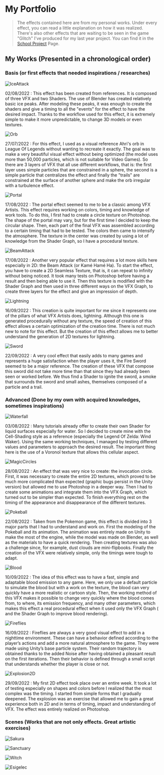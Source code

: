 # My Portfolio

> The effects contained here are from my personal works. Under every effect, you can read a little explanation on how it was realized. There's also other effects that are waiting to be seen in the game "Glitch" I've produced for my last year project. You can find it in the [School Project](https://github.com/MatthieuAUBERT/MatthieuAUBERT.github.io/blob/main/Projects/SchoolProjects/Projects.md) Page.

## My Works (Presented in a chronological order)

### Basis (or first effects that needed inspirations / researches)

![IceAttack](https://github.com/MatthieuAUBERT/MatthieuAUBERT.github.io/blob/main/Projects/VFX/Basis/IceSpell.gif)

02/08/2022 : This effect has been created from references. It is composed of three VFX and two Shaders. The use of Blender has created relatively basic ice peaks. After modeling these peaks, it was enough to create the shaders and give a timing to all the "events" for the effect to have the desired impact. Thanks to the workflow used for this effect, it is extremely simple to make it more unpredictable, to change 3D models or even textures.

![Orb](https://github.com/MatthieuAUBERT/MatthieuAUBERT.github.io/blob/main/Projects/VFX/Basis/Orb.gif)

27/07/2022 : For this effect, I used as a visual reference Ahri's orb in League Of Legends without wanting to recreate it exactly. The goal was to make a very beautiful visual effect without being optimized (the model uses more than 50,000 particles, which is not suitable for Video Games). So there are 3 layers of VFX that all use different workflows, that is: the first layer uses simple particles that are constrained in a sphere, the second is a simple particle that centralizes the effect and finally the "trails" are constrained at the surface of another sphere and make the orb irregular with a turbulence effect.

![Portal](https://github.com/MatthieuAUBERT/MatthieuAUBERT.github.io/blob/main/Projects/VFX/Basis/TPortal.gif)

17/08/2022 : The portal effect seemed to me to be a classic among VFX Artists. This effect requires working on colors, timing and knowledge of work tools. To do this, I first had to create a circle texture on Photoshop. The shape of the portal may vary, but for the first time I decided to keep the circular shape. Then, each part of the final VFX was assembled according to a certain timing that had to be tested. The colors then came to intensify the atmosphere. The texture in the center was created by using a lot of knowledge from the Shader Graph, so I have a procedural texture.

![BeamAttack](https://github.com/MatthieuAUBERT/MatthieuAUBERT.github.io/blob/main/Projects/VFX/Basis/BeamAttack.gif)

17/08/2022 : Another very popular effect that requires a lot more skills here especially in 2D: the Beam Attack (or Kamé Hamé Ha). To start the effect, you have to create a 2D Seamless Texture, that is, it can repeat to infinity without being noticed. It took many tests on Photoshop before having a result and then being able to use it. Then this texture is modified with the Shader Graph and then used in three different ways on the VFX Graph, to create three layers for the effect and give an impression of depth.

![Lightning](https://github.com/MatthieuAUBERT/MatthieuAUBERT.github.io/blob/main/Projects/VFX/Basis/Lightning.gif)

16/09/2022 : This creation is quite important for me since it represents one of the pillars of what VFX Artists does, lightning. Although this one is generated procedurally without any texture, the speed of creation of this effect allows a certain optimization of the creation time. There is not much new to note for this effect. But the creation of this effect allows me to better understand the generation of 2D textures for lightning.

![Sword](https://github.com/MatthieuAUBERT/MatthieuAUBERT.github.io/blob/main/Projects/VFX/Basis/Sword.gif)

22/09/2022 : A very cool effect that easily adds to many games and represents a huge satisfaction when the player uses it, the Fire Sword seemed to be a major reference. The creation of these VFX that compose this sword did not take more time than that since they had already been seen or worked before. We thus find a Shader to ignite the sword, a smoke that surrounds the sword and small ashes, themselves composed of a particle and a trail.

### Advanced (Done by my own with acquired knowledges, sometimes inspirations)

![Waterfall](https://github.com/MatthieuAUBERT/MatthieuAUBERT.github.io/blob/main/Projects/VFX/Advanced/WaterfallShader.gif)

03/08/2022 : Many tutorials already offer to create their own Shader for liquid surfaces especially for water. So I decided to create mine with the Cell-Shading style as a reference (especially the Legend Of Zelda: Wind Waker). Using the same working techniques, I managed by testing different values and parameters to approach the desired result. The important thing here is the use of a Voronoï texture that allows this cellular aspect.

![MagicCircles](https://github.com/MatthieuAUBERT/MatthieuAUBERT.github.io/blob/main/Projects/VFX/Advanced/MagicalInvocation.gif)

28/08/2022 : An effect that was very nice to create: the invocation circle. First, it was necessary to create the entire 2D textures, which proved to be much more complicated than expected (graphic bugs persist in the Unity version) but allowed me to use Photoshop in a deeper way. Then I had to create some animations and integrate them into the VFX Graph, which turned out to be simpler than expected. To finish everything rest on the timing of the appearance and disappearance of the different textures.

![Pokeball](https://github.com/MatthieuAUBERT/MatthieuAUBERT.github.io/blob/main/Projects/VFX/Advanced/Pokeball.gif)

22/08/2022 : Taken from the Pokemon game, this effect is divided into 3 major parts that I had to understand and work on. First the modeling of the Pokeball and its animation. The animation was entirely made on Unity to make the most of the engine, while the model was made on Blender, as well as the materials to have a quick rendering. Then creating textures was also a challenge since, for example, dust clouds are mini-flipbooks. Finally the creation of the VFX were relatively simple, only the timings were tough to adapt.

![Blood](https://github.com/MatthieuAUBERT/MatthieuAUBERT.github.io/blob/main/Projects/VFX/Advanced/BloodProcedural.gif)

10/09/2022 : The idea of this effect was to have a fast, simple and adaptable blood emission to any game. Here, we only use a default particle to simulate the blood but with a work on the texture, the blood can very quickly have a more realistic or cartoon style. Then, the working method of this VFX makes it possible to change very quickly where the blood comes from, to where, its emission frequency, and many other parameters, which makes this effect a real procedural effect when it used only the VFX Graph ( and the Shader Graph to improve blood rendering).

![Fireflies](https://github.com/MatthieuAUBERT/MatthieuAUBERT.github.io/blob/main/Projects/VFX/Advanced/FirefliesFX.gif)

16/09/2022 : Fireflies are always a very good visual effect to add in a nighttime environment. These can have a behavior defined according to the player’s actions and add a more natural atmosphere to the game. They were made using Unity’s base particle system. Their random trajectory is obtained thanks to the added Noise after having obtained a pleasant result on the first iterations. Then their behavior is defined through a small script that understands whether the player is close or not.

![Explosion2D](https://github.com/MatthieuAUBERT/MatthieuAUBERT.github.io/blob/main/Projects/VFX/Advanced/Explosion2DFbF.gif)

29/09/2022 : My first 2D effect took place over an entire week. It took a lot of testing especially on shapes and colors before I realized that the most complex was the timing. I started from simple forms that I gradually deepened. The explosion was an exercise that allowed me to gain a great experience both in 2D and in terms of timing, impact and understanding of VFX. The effect was entirely realized on Photoshop.

### Scenes (Works that are not only effects. Great artistic exercises)

![Sakura](https://github.com/MatthieuAUBERT/MatthieuAUBERT.github.io/blob/main/Projects/VFX/Scenes/Sakura.gif)

![Sanctuary](https://github.com/MatthieuAUBERT/MatthieuAUBERT.github.io/blob/main/Projects/VFX/Scenes/SnowySanctuary.gif)

![Witch](https://github.com/MatthieuAUBERT/MatthieuAUBERT.github.io/blob/main/Projects/VFX/Scenes/WitchHouse.gif)

![Esigelec](https://github.com/MatthieuAUBERT/MatthieuAUBERT.github.io/blob/main/Projects/VFX/Scenes/EsigelecOrder%231.png)
